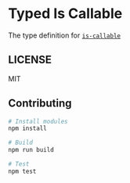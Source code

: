 # Typed Is Callable
The type definition for [`is-callable`](https://github.com/ljharb/is-callable)

## LICENSE
MIT

## Contributing

```sh
# Install modules
npm install

# Build
npm run build

# Test
npm test
```